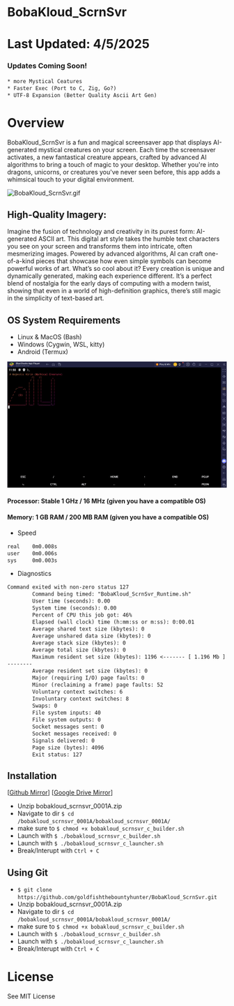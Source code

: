 # BobaKloud_ScrnSvr
# Last Updated: 4/5/2025


### Updates Coming Soon! 
~~~
* more Mystical Ceatures
* Faster Exec (Port to C, Zig, Go?)
* UTF-8 Expansion (Better Quality Ascii Art Gen)
~~~

# Overview
BobaKloud_ScrnSvr is a fun and magical screensaver app that displays AI-generated mystical creatures on your screen.
Each time the screensaver activates, a new fantastical creature appears, crafted by advanced AI algorithms to bring a touch of magic to your desktop.
Whether you're into dragons, unicorns, or creatures you've never seen before, this app adds a whimsical touch to your digital environment.
<!--- ![BobaKloud_ScrnSvr.gif](https://github.com/goldfishthebountyhunter/BobaKloud_ScrnSvr/blob/4c2f4512d71fbffcd5313b39743762ced7445f9b/BobaKloud_ScrnSvr.gif) --->
![BobaKloud_ScrnSvr.gif](https://github.com/goldfishthebountyhunter/BobaKloud_ScrnSvr/blob/78e84fe98dd5f5b0261d3dab153fd6ace8dab14f/bobakloud_scrnsvr_2.gif)

## High-Quality Imagery:
Imagine the fusion of technology and creativity in its purest form: AI-generated ASCII art. This digital art style takes the humble text characters you see on your screen and transforms them into intricate, often mesmerizing images. Powered by advanced algorithms, AI can craft one-of-a-kind pieces that showcase how even simple symbols can become powerful works of art. What’s so cool about it? Every creation is unique and dynamically generated, making each experience different. It’s a perfect blend of nostalgia for the early days of computing with a modern twist, showing that even in a world of high-definition graphics, there’s still magic in the simplicity of text-based art.

## OS System Requirements
* Linux & MacOS (Bash)
* Windows (Cygwin, WSL, kitty)
* Android (Termux)

![BobaKloud_ScrnSvr_Alt.gif](https://github.com/goldfishthebountyhunter/BobaKloud_ScrnSvr/blob/8276c330d0b8c95339e6991d14e3394fb6af21c1/BobaKloud_ScrnSvr_Alt.gif)

#### Processor: Stable 1 GHz / 16 MHz (given you have a compatible OS)
#### Memory: 1 GB RAM / 200 MB RAM (given you have a compatible OS)

* Speed
```
real    0m0.008s
user    0m0.006s
sys     0m0.003s
```

* Diagnostics

```
Command exited with non-zero status 127
        Command being timed: "BobaKloud_ScrnSvr_Runtime.sh"
        User time (seconds): 0.00
        System time (seconds): 0.00
        Percent of CPU this job got: 46%
        Elapsed (wall clock) time (h:mm:ss or m:ss): 0:00.01
        Average shared text size (kbytes): 0
        Average unshared data size (kbytes): 0
        Average stack size (kbytes): 0
        Average total size (kbytes): 0
        Maximum resident set size (kbytes): 1196 <------- [ 1.196 Mb ] --------
        Average resident set size (kbytes): 0
        Major (requiring I/O) page faults: 0
        Minor (reclaiming a frame) page faults: 52
        Voluntary context switches: 6
        Involuntary context switches: 8
        Swaps: 0
        File system inputs: 40
        File system outputs: 0
        Socket messages sent: 0
        Socket messages received: 0
        Signals delivered: 0
        Page size (bytes): 4096
        Exit status: 127
```

## Installation 
 [[Github Mirror](https://github.com/goldfishthebountyhunter/BobaKloud_ScrnSvr/archive/refs/heads/main.zip)]
 [[Google Drive Mirror](https://drive.google.com/file/d/1yYnE6XX5DF-64KI8eqLVlwZBwL2ojOPv/view?usp=sharing)]

* Unzip bobakloud_scrnsvr_0001A.zip
* Navigate to dir ```$ cd /bobakloud_scrnsvr_0001A/bobakloud_scrnsvr_0001A/```
* make sure to ```$ chmod +x bobakloud_scrnsvr_c_builder.sh```
* Launch with ```$ ./bobakloud_scrnsvr_c_builder.sh```
* Launch with ```$ ./bobakloud_scrnsvr_c_launcher.sh```
* Break/Interupt with ```Ctrl + C```

## Using Git
* ```$ git clone https://github.com/goldfishthebountyhunter/BobaKloud_ScrnSvr.git```
* Unzip bobakloud_scrnsvr_0001A.zip
* Navigate to dir ```$ cd /bobakloud_scrnsvr_0001A/bobakloud_scrnsvr_0001A/```
* make sure to ```$ chmod +x bobakloud_scrnsvr_c_builder.sh```
* Launch with ```$ ./bobakloud_scrnsvr_c_builder.sh```
* Launch with ```$ ./bobakloud_scrnsvr_c_launcher.sh```
* Break/Interupt with ```Ctrl + C```


# License
See MIT License

